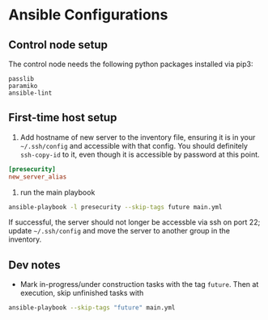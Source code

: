 # Ansible Configurations

## Control node setup
The control node needs the following python packages installed via pip3: 
```
passlib
paramiko
ansible-lint
```

## First-time host setup
1. Add hostname of new server to the inventory file, ensuring it is in your `~/.ssh/config` and accessible with that config. You should definitely `ssh-copy-id` to it, even though it is accessible by password at this point. 
```ini
[presecurity]
new_server_alias
```
1. run the main playbook
```bash
ansible-playbook -l presecurity --skip-tags future main.yml
```

If successful, the server should not longer be accessble via ssh on port 22; update `~/.ssh/config` and move the server to another group in the inventory.

## Dev notes

* Mark in-progress/under construction tasks with the tag `future`. Then at execution, skip unfinished tasks with 
```bash
ansible-playbook --skip-tags "future" main.yml
```
